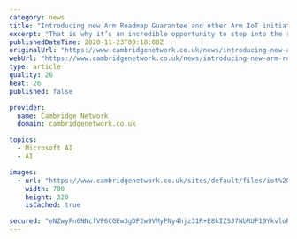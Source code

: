 ```yaml
---
category: news
title: "Introducing new Arm Roadmap Guarantee and other Arm IoT initiatives for accelerating Endpoint AI"
excerpt: "That is why it’s an incredible opportunity to step into the role of leading Arm’s IoT business and work with our ecosystem to continue harnessing and unleashing the potential of this market. Arm is in a unique position to drive the innovation and adoption of IoT everywhere,"
publishedDateTime: 2020-11-23T00:18:00Z
originalUrl: "https://www.cambridgenetwork.co.uk/news/introducing-new-arm-roadmap-guarantee-and-other-arm-iot-initiatives-accelerating-endpoint-ai"
webUrl: "https://www.cambridgenetwork.co.uk/news/introducing-new-arm-roadmap-guarantee-and-other-arm-iot-initiatives-accelerating-endpoint-ai"
type: article
quality: 26
heat: 26
published: false

provider:
  name: Cambridge Network
  domain: cambridgenetwork.co.uk

topics:
  - Microsoft AI
  - AI

images:
  - url: "https://www.cambridgenetwork.co.uk/sites/default/files/iot%20revolution.JPG"
    width: 700
    height: 320
    isCached: true

secured: "eNZwyFn6NNcfVF6CGEw3gDF2w9VMyFNy4hjz31R+E8kIZSJ7NbRUF19YkvloRT9Zu/S4RbKP1LKjHDboJWanH9rghylFeSgkofq09zp814hXzgLPKDfVGaPY7+B4+ODLIJnojTMxhaAetXfzl8cKNO/WUJfjTB7HAiAuX96ZqhLnSUPjB/jMKb1moSf6n8LowcSep3rvGVf2HPm3/6tDFIotKB3ZtxNzGubYQOjL7qsTzJSRefWF8R0/4p75gErq71qJbzMubS21B+UOho59n9HSLEHkBp3uGmBcs6SAiD5NwmbjAc9SK3KaerCwxUC6hwQs2BDx56ngJNNGMHMl2xkS1ael4bclBWkflXhqgKg=;BMCXYjk4eS7VmvGgcpURLQ=="
---
```


